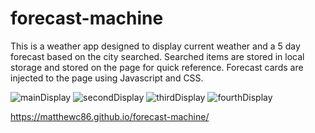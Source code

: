 # forecast-machine

This is a weather app designed to display current weather and a 5 day forecast based on the city searched.
Searched items are stored in local storage and stored on the page for quick reference.
Forecast cards are injected to the page using Javascript and CSS.


![mainDisplay](https://user-images.githubusercontent.com/114010089/205792095-5d2f328e-27e1-4d88-a5c3-3e783209da8e.png)
![secondDisplay](https://user-images.githubusercontent.com/114010089/205792114-d878186c-5111-41db-bb27-7cf872930a08.png)
![thirdDisplay](https://user-images.githubusercontent.com/114010089/205792127-ff34c0c9-9751-43c4-9824-510fe33a0275.png)
![fourthDisplay](https://user-images.githubusercontent.com/114010089/205792166-9f35b5f9-1c68-432d-b7dc-a27249bc8423.png)


https://matthewc86.github.io/forecast-machine/

